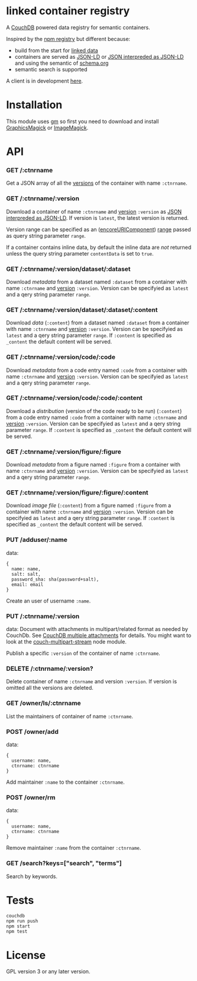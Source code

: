 linked container registry
============================

A [CouchDB](http://couchdb.apache.org/) powered data registry for
semantic containers.

Inspired by the [npm registry](https://github.com/isaacs/npmjs.org)
but different because:

- build from the start for [linked data](http://en.wikipedia.org/wiki/Linked_data)
- containers are served as [JSON-LD](http://json-ld.org) or [JSON interpreded as JSON-LD](http://json-ld.org/spec/latest/json-ld/#interpreting-json-as-json-ld) and using the semantic of [schema.org](http://schema.org)
- semantic search is supported

A client is in development [here](https://github.com/standard-analytics/ldpm).

Installation
============

This module uses [gm](https://github.com/aheckmann/gm) so first you
need to download and install
[GraphicsMagick](http://www.graphicsmagick.org/) or
[ImageMagick](http://www.imagemagick.org/).


API
===

### GET /:ctnrname

Get a JSON array of all the [versions](http://semver.org/) of the container with name ```:ctnrname```.


### GET /:ctnrname/:version

Download a container of name ```:ctnrname``` and
[version](http://semver.org/) ```:version``` as
[JSON interpreded as JSON-LD](http://json-ld.org/spec/latest/json-ld/#interpreting-json-as-json-ld). If
version is ```latest```, the latest version is returned.

Version range can be specified as an
([encoreURIComponent](https://developer.mozilla.org/en-US/docs/Web/JavaScript/Reference/Global_Objects/encodeURIComponent))
[range](https://github.com/isaacs/node-semver#ranges) passed as query string parameter ```range```.

If a container contains inline data, by default the inline data are
_not_ returned unless the query string parameter ```contentData``` is
set to ```true```.


### GET /:ctnrname/:version/dataset/:dataset

Download _metadata_ from a dataset named ```:dataset``` from a
container with name ```:ctnrname``` and [version](http://semver.org/)
```:version```. Version can be specifyied as ```latest``` and a qery
string parameter ```range```.


### GET /:ctnrname/:version/dataset/:dataset/:content

Download _data_ (```:content```) from a dataset named ```:dataset```
from a container with name ```:ctnrname``` and
[version](http://semver.org/) ```:version```. Version can be
specifyied as ```latest``` and a qery string parameter ```range```.
If ```:content``` is specified as ```_content``` the default content
will be served.

### GET /:ctnrname/:version/code/:code

Download _metadata_ from a code entry named ```:code``` from a
container with name ```:ctnrname``` and [version](http://semver.org/)
```:version```. Version can be specifyied as ```latest``` and a qery
string parameter ```range```.

### GET /:ctnrname/:version/code/:code/:content

Download a _distribution_ (version of the code ready to be run)
(```:content```) from a code entry named ```:code``` from a container
with name ```:ctnrname``` and [version](http://semver.org/)
```:version```. Version can be specifyied as ```latest``` and a qery
string parameter ```range```.
If ```:content``` is specified as ```_content``` the default content
will be served.


### GET /:ctnrname/:version/figure/:figure

Download _metadata_ from a figure named ```:figure``` from a container
with name ```:ctnrname``` and [version](http://semver.org/)
```:version```. Version can be specifyied as ```latest``` and a qery
string parameter ```range```.


### GET /:ctnrname/:version/figure/:figure/:content

Download _image file_ (```:content```) from a figure named
```:figure``` from a container with name ```:ctnrname``` and
[version](http://semver.org/) ```:version```. Version can be
specifyied as ```latest``` and a qery string parameter ```range```.
If ```:content``` is specified as ```_content``` the default content
will be served.



### PUT /adduser/:name

data:

    {
      name: name,
      salt: salt,
      password_sha: sha(password+salt),
      email: email
    }
    
Create an user of username ```:name```.


### PUT /:ctnrname/:version

data: Document with attachments in multipart/related format as needed
by CouchDb. See
[CouchDB multiple attachments](http://docs.couchdb.org/en/latest/api/document/common.html#creating-multiple-attachments)
for details. You might want to look at the
[couch-multipart-stream](https://github.com/standard-analytics/couch-multipart-stream)
node module.

Publish a specific ```:version``` of the container of name ```:ctnrname```.


### DELETE /:ctnrname/:version?

Delete container of name ```:ctnrname``` and version
```:version```. If version is omitted all the versions are deleted.


### GET /owner/ls/:ctnrname

List the maintainers of container of name ```:ctnrname```.


### POST /owner/add

data:

    {
      username: name,
      ctnrname: ctnrname
    }


Add maintainer ```:name``` to the container ```:ctnrname```.


### POST /owner/rm

data:

    {
      username: name,
      ctnrname: ctnrname
    }

Remove maintainer ```:name``` from the container ```:ctnrname```.


### GET /search?keys=["search", "terms"]

Search by keywords.



Tests
=====

    couchdb
    npm run push
    npm start
    npm test


License
=======

GPL version 3 or any later version.

